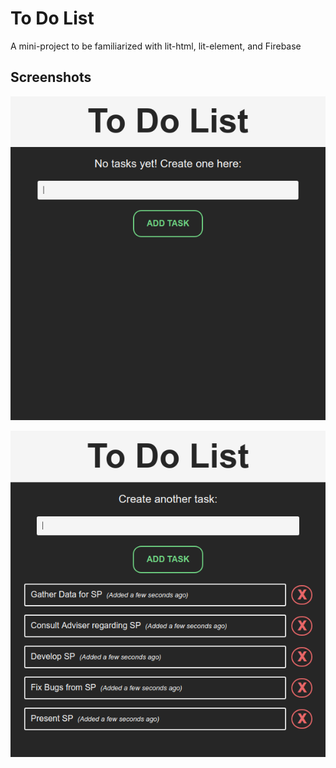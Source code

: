 # To Do List

A mini-project to be familiarized with lit-html, lit-element, and Firebase

## Screenshots

![alt text](./github/empty.png "Empty List")

![alt text](./github/filled.png "Filled List")
